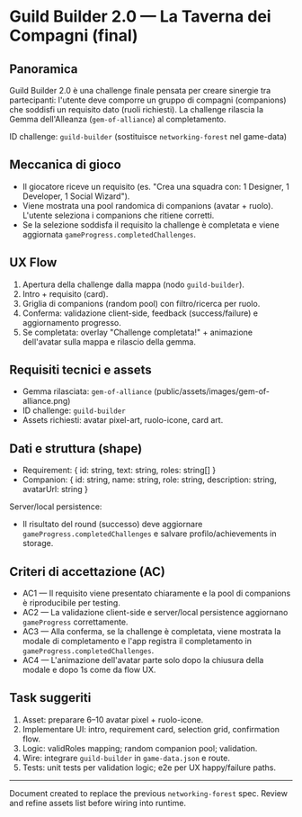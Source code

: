 # Guild Builder 2.0 — La Taverna dei Compagni (final)

## Panoramica

Guild Builder 2.0 è una challenge finale pensata per creare sinergie tra partecipanti: l'utente deve comporre un gruppo di compagni (companions) che soddisfi un requisito dato (ruoli richiesti). La challenge rilascia la Gemma dell'Alleanza (`gem-of-alliance`) al completamento.

ID challenge: `guild-builder` (sostituisce `networking-forest` nel game-data)

## Meccanica di gioco

- Il giocatore riceve un requisito (es. "Crea una squadra con: 1 Designer, 1 Developer, 1 Social Wizard").
- Viene mostrata una pool randomica di companions (avatar + ruolo). L'utente seleziona i companions che ritiene corretti.
- Se la selezione soddisfa il requisito la challenge è completata e viene aggiornata `gameProgress.completedChallenges`.

## UX Flow

1. Apertura della challenge dalla mappa (nodo `guild-builder`).
2. Intro + requisito (card).
3. Griglia di companions (random pool) con filtro/ricerca per ruolo.
4. Conferma: validazione client-side, feedback (success/failure) e aggiornamento progresso.
5. Se completata: overlay "Challenge completata!" + animazione dell'avatar sulla mappa e rilascio della gemma.

## Requisiti tecnici e assets

- Gemma rilasciata: `gem-of-alliance` (public/assets/images/gem-of-alliance.png)
- ID challenge: `guild-builder`
- Assets richiesti: avatar pixel-art, ruolo-icone, card art.

## Dati e struttura (shape)

- Requirement: { id: string, text: string, roles: string[] }
- Companion: { id: string, name: string, role: string, description: string, avatarUrl: string }

Server/local persistence:
- Il risultato del round (successo) deve aggiornare `gameProgress.completedChallenges` e salvare profilo/achievements in storage.

## Criteri di accettazione (AC)

- AC1 — Il requisito viene presentato chiaramente e la pool di companions è riproducibile per testing.
- AC2 — La validazione client-side e server/local persistence aggiornano `gameProgress` correttamente.
- AC3 — Alla conferma, se la challenge è completata, viene mostrata la modale di completamento e l'app registra il completamento in `gameProgress.completedChallenges`.
- AC4 — L'animazione dell'avatar parte solo dopo la chiusura della modale e dopo 1s come da flow UX.

## Task suggeriti

1. Asset: preparare 6–10 avatar pixel + ruolo-icone.
2. Implementare UI: intro, requirement card, selection grid, confirmation flow.
3. Logic: validRoles mapping; random companion pool; validation.
4. Wire: integrare `guild-builder` in `game-data.json` e route.
5. Tests: unit tests per validation logic; e2e per UX happy/failure paths.

---

Document created to replace the previous `networking-forest` spec. Review and refine assets list before wiring into runtime.
